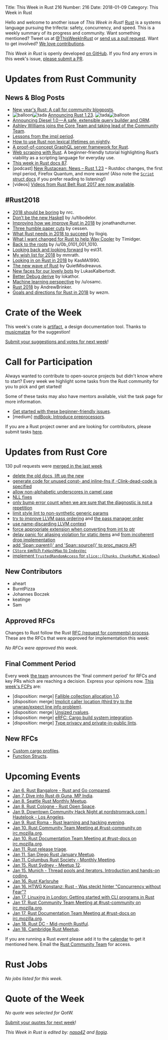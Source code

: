 Title: This Week in Rust 216
Number: 216
Date: 2018-01-09
Category: This Week in Rust

Hello and welcome to another issue of *This Week in Rust*!
[Rust](http://rust-lang.org) is a systems language pursuing the trifecta: safety, concurrency, and speed.
This is a weekly summary of its progress and community.
Want something mentioned? Tweet us at [@ThisWeekInRust](https://twitter.com/ThisWeekInRust) or [send us a pull request](https://github.com/cmr/this-week-in-rust).
Want to get involved? [We love contributions](https://github.com/rust-lang/rust/blob/master/CONTRIBUTING.md).

*This Week in Rust* is openly developed [on GitHub](https://github.com/cmr/this-week-in-rust).
If you find any errors in this week's issue, [please submit a PR](https://github.com/cmr/this-week-in-rust/pulls).

# Updates from Rust Community

## News & Blog Posts

* [New year's Rust: A call for community blogposts](https://blog.rust-lang.org/2018/01/03/new-years-rust-a-call-for-community-blogposts.html).
* <img alt="balloon" class="emoji" title=":balloon:" src="https://cdn.discourse.org/business/images/emoji/emoji_one/balloon.png?v=0"><img alt="tada" class="emoji" title=":tada:" src="https://cdn.discourse.org/business/images/emoji/emoji_one/tada.png?v=0"> [Announcing Rust 1.23](https://blog.rust-lang.org/2018/01/04/Rust-1.23.html). <img alt="tada" class="emoji" title=":tada:" src="https://cdn.discourse.org/business/images/emoji/emoji_one/tada.png?v=0"><img alt="balloon" class="emoji" title=":balloon:" src="https://cdn.discourse.org/business/images/emoji/emoji_one/balloon.png?v=0">
* [Announcing Diesel 1.0 — A safe, extensible query builder and ORM](https://medium.com/@sgrif/announcing-diesel-1-0-a-safe-extensible-query-builder-and-orm-15e6bd8a9ed0).
* [Ashley Williams joins the Core Team and taking lead of the Community Team](https://internals.rust-lang.org/t/announcement-ashley-williams-joins-the-core-team-and-taking-lead-of-the-community-team/6453).
* [Lessons from the impl period](http://smallcultfollowing.com/babysteps/blog/2018/01/05/lessons-from-the-impl-period/).
* [How to use Rust non lexical lifetimes on nightly](https://santiagopastorino.com/how-to-use-rust-non-lexical-lifetimes-on-nightly/).
* [A proof-of-concept GraphQL server framework for Rust](https://www.ncameron.org/blog/a-proof-of-concept-graphql-server-framework-for-rust/).
* [Web scraping with Rust](https://codeburst.io/web-scraping-in-rust-881b534a60f7). A beginner-friendly tutorial highlighting Rust’s viability as a scripting language for everyday use.
* [This week in Rust docs 87](https://guillaumegomez.github.io/this-week-in-rust-docs/blog/this-week-in-rust-docs-87).
* [podcast] [New Rustacean: News – Rust 1.23](http://www.newrustacean.com/show_notes/news/rust_1_23/) – Rustdoc changes, the first impl period, Firefox Quantum, and more wasm! (Also note the [`Script` struct docs](http://www.newrustacean.com/show_notes/news/rust_1_23/struct.Script.html) if you prefer reading to listening!)
* [videos] [Videos from Rust Belt Rust 2017 are now available](https://www.youtube.com/playlist?list=PLgC1L0fKd7Ul71lD_cImGuMxsZ6J8fa06).

## #Rust2018

* [2018 should be boring](https://www.ncameron.org/blog/rust-2018/) by nrc.
* [Don’t be the new Haskell](https://medium.com/@tibotz/rust-2018-dont-be-the-new-haskell-a383dbd74481) by /u/tibodelor.
* [Improving how we improve Rust in 2018](http://www.jonathanturner.org/2018/01/rust2018-and-data.html) by jonathandturner.
* [Three humble paper cuts](https://gist.github.com/cessen/394829673855e56157f63b4447f91e67) by cessen.
* [What Rust needs in 2018 to succeed](https://llogiq.github.io/2018/01/09/rust.html) by llogiq.
* [What I want changed for Rust to help Way Cooler](http://way-cooler.org/blog/2018/01/09/way-cooler-turns-two.html) by Timidger.
* [Back to the roots](https://www.reddit.com/r/rust/comments/7p6n90/rust2018_back_to_the_roots/) by /u/0b_0101_001_1010.
* [Looking back and looking forward](https://gist.github.com/est31/c063704716b6880fd74ce2ba11b11298) by est31.
* [My wish list for 2018](http://www.mmrath.com/post/rust-my-wish-list-for-2018/) by mmrath.
* [Looking in on Rust in 2018](https://kasma1990.gitlab.io/2018/01/07/looking-in-on-rust-in-2018/) by KasMA1990.
* [The new wave of Rust](https://quietmisdreavus.net/code/2018/01/07/the-new-wave-of-rust/) by QuietMisdreavus.
* [New faces for our lovely bots](https://lukaskalbertodt.github.io/2018/01/07/new-faces-for-bots-rust2018.html) by LukasKalbertodt.
* [Better Debug derive](https://www.reddit.com/r/rust/comments/7p4imw/rust2018_wishpost_better_debug_derive/) by lokathor.
* [Machine learning perspective](https://www.reddit.com/r/rust/comments/7p6rpw/rust_2018_machine_learning_perspective/) by /u/osamc.
* [Rust 2018](http://www.suspectsemantics.com/blog/2018/01/07/rust-2018/) by AndrewBrinker.
* [Goals and directions for Rust in 2018](http://www.wezm.net/technical/2018/01/goals-directions-rust-2018/) by wezm.

# Crate of the Week

This week's crate is [artifact](https://github.com/vitrial/artifact), a design documentation tool. Thanks to [musicmatze](https://users.rust-lang.org/u/musicmatze) for the suggestion!

[Submit your suggestions and votes for next week][submit_crate]!

[submit_crate]: https://users.rust-lang.org/t/crate-of-the-week/2704

# Call for Participation

Always wanted to contribute to open-source projects but didn't know where to start?
Every week we highlight some tasks from the Rust community for you to pick and get started!

Some of these tasks may also have mentors available, visit the task page for more information.

* [Get started with these beginner-friendly issues](https://www.rustaceans.org/findwork/starters).
* [medium] [mdBook: Introduce preprocessors](https://github.com/rust-lang-nursery/mdBook/issues/530).

If you are a Rust project owner and are looking for contributors, please submit tasks [here][guidelines].

[guidelines]: https://users.rust-lang.org/t/twir-call-for-participation/4821

# Updates from Rust Core

130 pull requests were [merged in the last week][merged]

[merged]: https://github.com/search?q=is%3Apr+org%3Arust-lang+is%3Amerged+merged%3A2017-01-01..2018-01-08

* [delete the old docs, lift up the new](https://github.com/rust-lang/cargo/pull/4904)
* [generate code for unused const- and inline-fns if -Clink-dead-code is specified](https://github.com/rust-lang/rust/pull/46916)
* [allow non-alphabetic underscores in camel case](https://github.com/rust-lang/rust/pull/46907)
* [NLL fixes](https://github.com/rust-lang/rust/pull/46984)
* [only bump error count when we are sure that the diagnostic is not a repetition](https://github.com/rust-lang/rust/pull/47146)
* [limit style lint to non-synthetic generic params](https://github.com/rust-lang/rust/pull/47132)
* [try to improve LLVM pass ordering](https://github.com/rust-lang/rust/pull/46739)
  and [the pass manager order](https://github.com/rust-lang/llvm/pull/101)
* [use name-discarding LLVM context](https://github.com/rust-lang/rust/pull/47220)
* [force appropriate extension when converting from int to ptr](https://github.com/rust-lang/rust/pull/47147)
* [delay panic for aliasing violation for static items](https://github.com/rust-lang/rust/pull/47105)
  and [from incoherent drop implementation](https://github.com/rust-lang/rust/pull/47104)
* [add 'Span::parent()' and 'Span::source()' to proc_macro API](https://github.com/rust-lang/rust/pull/47099)
* [`CStore` switch `FxHashMap` to `IndexVec`](https://github.com/rust-lang/rust/pull/46913)
* [implement `TrustedRandomAccess` for `slice::`{`Chunks`, `ChunksMut`, `Windows`}](https://github.com/rust-lang/rust/pull/47142)

## New Contributors

* aheart
* BurntPizza
* Johannes Boczek
* keatinge
* Sam

## Approved RFCs

Changes to Rust follow the Rust [RFC (request for comments)
process](https://github.com/rust-lang/rfcs#rust-rfcs). These
are the RFCs that were approved for implementation this week:

*No RFCs were approved this week.*

## Final Comment Period

Every week [the team](https://www.rust-lang.org/team.html) announces the
'final comment period' for RFCs and key PRs which are reaching a
decision. Express your opinions now. [This week's FCPs][fcp] are:

[fcp]: https://github.com/rust-lang/rfcs/labels/final-comment-period

* [disposition: merge] [Fallible collection allocation 1.0](https://github.com/rust-lang/rfcs/pull/2116).
* [disposition: merge] [Implicit caller location (third try to the unwrap/expect line info problem)](https://github.com/rust-lang/rfcs/pull/2091).
* [disposition: merge] [Unsized rvalues](https://github.com/rust-lang/rfcs/pull/1909).
* [disposition: merge] [eRFC: Cargo build system integration](https://github.com/rust-lang/rfcs/pull/2136).
* [disposition: merge] [Type privacy and private-in-public lints](https://github.com/rust-lang/rfcs/pull/2145).

## New RFCs

* [Custom cargo profiles](https://github.com/rust-lang/rfcs/pull/2282).
* [Function Structs](https://github.com/rust-lang/rfcs/pull/2276).

# Upcoming Events

* [Jan  6. Rust Bangalore - Rust and Go compared](https://www.meetup.com/rustox/events/246234333/).
* [Jan  7. Dive into Rust @ Guna, MP India](https://reps.mozilla.org/e/dive-into-rust-guna-mp/).
* [Jan  8. Seattle Rust Monthly Meetup](https://www.meetup.com/Seattle-Rust-Meetup/events/hztzcpyxcblb/).
* [Jan  8. Rust Cologne - Rust Open Space](https://www.meetup.com/RustCologne/events/245799713/).
* [Jan  9. Downtown Community Hack Night at nordstromrack.com | Hautelook - Los Angeles](https://www.meetup.com/Rust-Los-Angeles/events/246118689/).
* [Jan  9. Rust Roma - Rust learning and hacking evening](https://www.meetup.com/Rust-Roma/events/246244324/).
* [Jan 10. Rust Community Team Meeting at #rust-community on irc.mozilla.org](https://chat.mibbit.com/?server=irc.mozilla.org&channel=%23rust-community).
* [Jan 10. Rust Documentation Team Meeting at #rust-docs on irc.mozilla.org](https://chat.mibbit.com/?server=irc.mozilla.org&channel=%23rust-docs).
* [Jan 11. Rust release triage](https://internals.rust-lang.org/t/release-cycle-triage-proposal/3544).
* [Jan 11. San Diego Rust January Meetup](https://www.meetup.com/San-Diego-Rust/events/246221114/).
* [Jan 11. Columbus Rust Society - Monthly Meeting](https://www.meetup.com/columbus-rs/events/czcwhlyxcbpb/).
* [Jan 15. Rust Sydney - Meetup 12](https://www.meetup.com/Rust-Sydney/events/245798720/).
* [Jan 15. Munich - Thread pools and iterators. Introduction and hands-on coding.](https://www.meetup.com/de-DE/rust-munich/events/245850409/)
* [Jan 16. Rust Karlsruhe](https://www.meetup.com/Rust-Hack-Learn-Karlsruhe/events/246063436/)
* [Jan 16. HTWG Konstanz: Rust - Was steckt hinter "Concurrency without Fear"?](https://www.htwg-konstanz.de/fileadmin/pub/fk_in/Aktuelles/Veranstaltungen/Rust_Concurrency-without-fear_Web.pdf)
* [Jan 17. Linuxing in London: Getting started with CLI programs in Rust](https://www.meetup.com/Linuxing-In-London/events/246605527/)
* [Jan 17. Rust Community Team Meeting at #rust-community on irc.mozilla.org](https://chat.mibbit.com/?server=irc.mozilla.org&channel=%23rust-community).
* [Jan 17. Rust Documentation Team Meeting at #rust-docs on irc.mozilla.org](https://chat.mibbit.com/?server=irc.mozilla.org&channel=%23rust-docs).
* [Jan 18. Rust DC - Mid-month Rustful](https://www.meetup.com/RustDC/events/245934654/).
* [Jan 18. Cambridge Rust Meetup](https://www.meetup.com/Cambridge-Rust-Meetup/events/mgtcwnyxcbxb/).

If you are running a Rust event please add it to the [calendar] to get
it mentioned here. Email the [Rust Community Team][community] for access.

[calendar]: https://www.google.com/calendar/embed?src=apd9vmbc22egenmtu5l6c5jbfc%40group.calendar.google.com
[community]: mailto:community-team@rust-lang.org

# Rust Jobs

*No jobs listed for this week.*

# Quote of the Week

*No quote was selected for QotW.*

[Submit your quotes for next week][submit]!

[submit]: http://users.rust-lang.org/t/twir-quote-of-the-week/328

*This Week in Rust is edited by: [nasa42](https://github.com/nasa42) and [llogiq](https://github.com/llogiq).*
